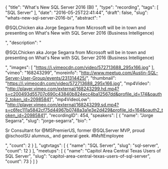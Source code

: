 {
  "title": "What's New SQL Server 2016 (BI) ",
  "type": "recording",
  "tags": [
    "SQL Server"
  ],
  "date": "2016-05-25T22:41:44",
  "draft": false,
  "slug": "whats-new-sql-server-2016-bi",
  "abstract": "<p>@SQLChicken aka Jorge Segarra from Microsoft will be in town and presenting on What's New with SQL Server 2016 (Business Intelligence)</p>",
  "description": "<p>@SQLChicken aka Jorge Segarra from Microsoft will be in town and presenting on What's New with SQL Server 2016 (Business Intelligence)</p>",
  "images": [
    "https://i.vimeocdn.com/video/572713688_295x166.jpg"
  ],
  "vimeo": "168243299",
  "moreinfo": "http://www.meetup.com/Austin-SQL-Server-User-Group/events/231314425/",
  "thumbnail": "https://i.vimeocdn.com/video/572713688_295x166.jpg",
  "mp4Video": "http://player.vimeo.com/external/168243299.hd.mp4?s=c200493d55707c690c43840b824ecc4ba12567dd&profile_id=174&oauth2_token_id=20985841",
  "mp4VideoLow": "http://player.vimeo.com/external/168243299.sd.mp4?s=c6fec111a5842cf75d44967b0748a3a1e3e2d429&profile_id=164&oauth2_token_id=20985841",
  "recordingID": 454,
  "speakers": [
    {
      "name": "Jorge Segarra",
      "slug": "jorge-segarra",
      "bio": "<p>Sr Consultant for @MSPremierUS, former @SQLServer MVP, proud @ischoolSU alumnus,, and general geek. #MsftEmployee</p>",
      "count": 2
    }
  ],
  "ugtvtags": [
    {
      "name": "SQL Server",
      "slug": "sql-server",
      "count": 12
    }
  ],
  "meetups": [
    {
      "name": "Capitol Area Central Texas Users of SQL Server",
      "slug": "capitol-area-central-texas-users-of-sql-server",
      "count": 73
    }
  ]
}